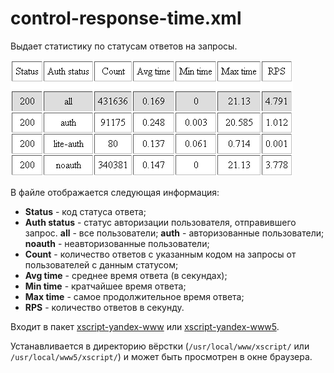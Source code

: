 # control-response-time.xml

Выдает статистику по статусам ответов на запросы.

![](../_assets/control-response-time.png)

В файле отображается следующая информация:

- **Status** - код статуса ответа;
- **Auth status** - статус авторизации пользователя, отправившего запрос. **all** - все пользователи; **auth** - авторизованные пользователи; **noauth** - неавторизованные пользователи;
- **Count** - количество ответов с указанным кодом на запросы от пользователей с данным статусом;
- **Avg time** - среднее время ответа (в секундах);
- **Min time** - кратчайшее время ответа;
- **Max time** - самое продолжительное время ответа;
- **RPS** - количество ответов в секунду.

Входит в пакет [xscript-yandex-www](../concepts/packages.md#xscript-yandex-www) или [xscript-yandex-www5](../concepts/packages.md#xscript-yandex-www5).

Устанавливается в директорию вёрстки (`/usr/local/www/xscript/` или `/usr/local/www5/xscript/`) и может быть просмотрен в окне браузера.

